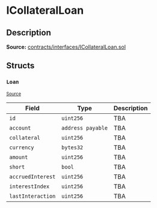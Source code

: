 # ICollateralLoan

## Description

**Source:** [contracts/interfaces/ICollateralLoan.sol](https://github.com/Synthetixio/synthetix/tree/v2.46.0-alpha-ovm/contracts/interfaces/ICollateralLoan.sol)

## Structs

### `Loan`

<sub>[Source](https://github.com/Synthetixio/synthetix/tree/v2.46.0-alpha-ovm/contracts/interfaces/ICollateralLoan.sol#L6)</sub>

| Field             | Type              | Description |
| ----------------- | ----------------- | ----------- |
| `id`              | `uint256`         | TBA         |
| `account`         | `address payable` | TBA         |
| `collateral`      | `uint256`         | TBA         |
| `currency`        | `bytes32`         | TBA         |
| `amount`          | `uint256`         | TBA         |
| `short`           | `bool`            | TBA         |
| `accruedInterest` | `uint256`         | TBA         |
| `interestIndex`   | `uint256`         | TBA         |
| `lastInteraction` | `uint256`         | TBA         |
